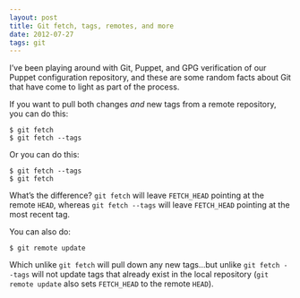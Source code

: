 ```yaml
---
layout: post
title: Git fetch, tags, remotes, and more
date: 2012-07-27
tags: git
---
```


I’ve been playing around with Git, Puppet, and GPG verification of our
Puppet configuration repository, and these are some random facts about
Git that have come to light as part of the process.

If you want to pull both changes *and* new tags from a remote
repository, you can do this:

    $ git fetch
    $ git fetch --tags

Or you can do this:

    $ git fetch --tags
    $ git fetch

What’s the difference? `git fetch` will leave `FETCH_HEAD` pointing at
the remote `HEAD`, whereas `git fetch --tags` will leave `FETCH_HEAD`
pointing at the most recent tag.

You can also do:

    $ git remote update

Which unlike `git fetch` will pull down any new tags…but unlike
`git fetch --tags` will not update tags that already exist in the local
repository (`git remote update` also sets `FETCH_HEAD` to the remote
`HEAD`).


